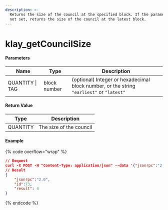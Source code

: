 ```yaml
---
description: >-
  Returns the size of the council at the specified block. If the parameter is
  not set, returns the size of the council at the latest block.
---
```


# klay\_getCouncilSize

#### **Parameters**

| Name            | Type         | Description                                                                              |
| --------------- | ------------ | ---------------------------------------------------------------------------------------- |
| QUANTITY \| TAG | block number | (optional) Integer or hexadecimal block number, or the string `"earliest"` or `"latest"` |

#### **Return Value**

| Type     | Description             |
| -------- | ----------------------- |
| QUANTITY | The size of the council |

#### Example

{% code overflow="wrap" %}
```json
// Request
curl -X POST -H "Content-Type: application/json" --data '{"jsonrpc":"2.0", "method":"kaia_getCouncilSize", "params":["0x1b4"],"id":73}' http://kaia.blockpi.network/v1/rpc/your-api-key
// Result
{
    "jsonrpc":"2.0",
    "id":73,
    "result": 4
}
```
{% endcode %}
